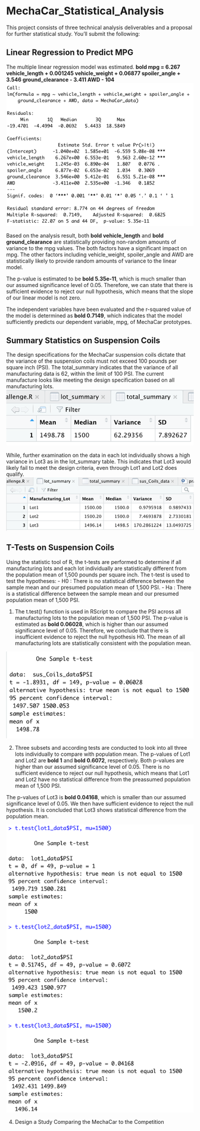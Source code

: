 # MechaCar_Statistical_Analysis

This project consists of three technical analysis deliverables and a proposal for further statistical study. You’ll submit the following:

## Linear Regression to Predict MPG
The multiple linear regression model was estimated.
**bold mpg = 6.267 vehicle_length + 0.001245 vehicle_weight + 0.06877 spoiler_angle + 3.546 ground_clearance - 3.411 AWD - 104**
![linear_Regres](https://github.com/hankai26/MechaCar_Statistical_Analysis/blob/main/Image/linear_reg.png)

Based on the analysis result, both **bold vehicle_length** and **bold ground_clearance** are statistically providing non-random amounts of variance to the mpg values. The both factors have a significant impact on mpg. The other factors including vehicle_weight, spoiler_angle and AWD are statistically likely to provide random amounts of variance to the linear model.

The p-value is estimated to be **bold 5.35e-11**, which is much smaller than our assumed significance level of 0.05. Therefore, we can state that there is sufficient evidence to reject our null hypothesis, which means that the slope of our linear model is not zero.

The independent variables have been evaluated and the r-squared value of the model is determined as **bold 0.7149**, which indicates that the model sufficiently predicts our dependent variable, mpg, of MechaCar prototypes.

## Summary Statistics on Suspension Coils
The design specifications for the MechaCar suspension coils dictate that the variance of the suspension coils must not exceed 100 pounds per square inch (PSI). The total_summary indicates that the variance of all manufacturing data is 62, within the limit of 100 PSI. The current manufacture looks like meeting the design specification based on all manufacturing lots.
![total_sum](https://github.com/hankai26/MechaCar_Statistical_Analysis/blob/main/Image/total_sum.png)

While, further examination on the data in each lot individually shows a high variance in Lot3 as in the lot_summary table. This indicates that Lot3 would likely fail to meet the design criteria, even through Lot1 and Lot2 does qualify.
![lot_sum](https://github.com/hankai26/MechaCar_Statistical_Analysis/blob/main/Image/lot_sum.png)

## T-Tests on Suspension Coils
Using the statistic tool of R, the t-tests are performed to determine if all manufacturing lots and each lot individually are statistically different from the population mean of 1,500 pounds per square inch. The t-test is used to test the hypotheses:
    - H0 : There is no statistical difference between the sample mean and our presumed population mean of 1,500 PSI.
    - Ha : There is a statistical difference between the sample mean and our presumed population mean of 1,500 PSI.

1. The t.test() function is used in RScript to compare the PSI across all manufacturing lots to the population mean of 1,500 PSI. The p-value is estimated as **bold 0.06028**, which is higher than our assumed significance level of 0.05. Therefore, we conclude that there is insufficient evidence to reject the null hypothesis H0. The mean of all manufacturing lots are statistically consistent with the population mean.

![t-test1](https://github.com/hankai26/MechaCar_Statistical_Analysis/blob/main/Image/t-test_1.png)

2. Three subsets and according tests are conducted to look into all three lots individually to compare with population mean. The p-values of Lot1 and Lot2 are **bold 1** and **bold 0.6072**, respectively. Both p-values are higher than our assumed significance level of 0.05. There is no sufficient evidence to reject our null hypothesis, which means that Lot1 and Lot2 have no statistical difference from the preassumed population mean of 1,500 PSI.

The p-values of Lot3 is **bold 0.04168**, which is smaller than our assumed significance level of 0.05. We then have sufficient evidence to reject the null hypothesis. It is concluded that Lot3 shows statistical difference from the population mean.

![t-test2](https://github.com/hankai26/MechaCar_Statistical_Analysis/blob/main/Image/t-test_2.png)


4. Design a Study Comparing the MechaCar to the Competition